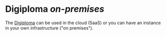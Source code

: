 ﻿# Digiploma *on-premises*

The [Digiploma](../index.md) can be used in the cloud (SaaS) or you can have an instance in your own infrastructure ("on premises").
